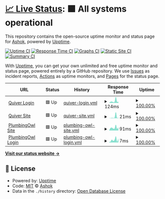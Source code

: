 # [📈 Live Status](https://asmur.github.io/quiver): <!--live status--> **🟩 All systems operational**

This repository contains the open-source uptime monitor and status page for [Ashok](https://asmur.github.io/quiver), powered by [Upptime](https://github.com/upptime/upptime).

[![Uptime CI](https://github.com/koj-co/upptime/workflows/Uptime%20CI/badge.svg)](https://github.com/koj-co/upptime/actions?query=workflow%3A%22Uptime+CI%22)
[![Response Time CI](https://github.com/koj-co/upptime/workflows/Response%20Time%20CI/badge.svg)](https://github.com/koj-co/upptime/actions?query=workflow%3A%22Response+Time+CI%22)
[![Graphs CI](https://github.com/koj-co/upptime/workflows/Graphs%20CI/badge.svg)](https://github.com/koj-co/upptime/actions?query=workflow%3A%22Graphs+CI%22)
[![Static Site CI](https://github.com/koj-co/upptime/workflows/Static%20Site%20CI/badge.svg)](https://github.com/koj-co/upptime/actions?query=workflow%3A%22Static+Site+CI%22)
[![Summary CI](https://github.com/koj-co/upptime/workflows/Summary%20CI/badge.svg)](https://github.com/koj-co/upptime/actions?query=workflow%3A%22Summary+CI%22)

With [Upptime](https://upptime.js.org), you can get your own unlimited and free uptime monitor and status page, powered entirely by a GitHub repository. We use [Issues](https://github.com/asmur/quiver/issues) as incident reports, [Actions](https://github.com/asmur/quiver/actions) as uptime monitors, and [Pages](https://asmur.github.io/quiver) for the status page.

<!--start: status pages-->
<!-- This summary is generated by Upptime (https://github.com/upptime/upptime) -->
<!-- Do not edit this manually, your changes will be overwritten -->
<!-- prettier-ignore -->
| URL | Status | History | Response Time | Uptime |
| --- | ------ | ------- | ------------- | ------ |
| <img alt="" src="https://www.quivertheapp.com/images/quiver_favicon.ico" height="13"> [Quiver Login](https://www.quivertheapp.com/login.html#/) | 🟩 Up | [quiver-login.yml](https://github.com/asmur/quiver/commits/HEAD/history/quiver-login.yml) | <details><summary><img alt="Response time graph" src="./graphs/quiver-login/response-time-week.png" height="20"> 124ms</summary><br><a href="https://asmur.github.io/quiver/history/quiver-login"><img alt="Response time 152" src="https://img.shields.io/endpoint?url=https%3A%2F%2Fraw.githubusercontent.com%2Fasmur%2Fquiver%2FHEAD%2Fapi%2Fquiver-login%2Fresponse-time.json"></a><br><a href="https://asmur.github.io/quiver/history/quiver-login"><img alt="24-hour response time 63" src="https://img.shields.io/endpoint?url=https%3A%2F%2Fraw.githubusercontent.com%2Fasmur%2Fquiver%2FHEAD%2Fapi%2Fquiver-login%2Fresponse-time-day.json"></a><br><a href="https://asmur.github.io/quiver/history/quiver-login"><img alt="7-day response time 124" src="https://img.shields.io/endpoint?url=https%3A%2F%2Fraw.githubusercontent.com%2Fasmur%2Fquiver%2FHEAD%2Fapi%2Fquiver-login%2Fresponse-time-week.json"></a><br><a href="https://asmur.github.io/quiver/history/quiver-login"><img alt="30-day response time 105" src="https://img.shields.io/endpoint?url=https%3A%2F%2Fraw.githubusercontent.com%2Fasmur%2Fquiver%2FHEAD%2Fapi%2Fquiver-login%2Fresponse-time-month.json"></a><br><a href="https://asmur.github.io/quiver/history/quiver-login"><img alt="1-year response time 152" src="https://img.shields.io/endpoint?url=https%3A%2F%2Fraw.githubusercontent.com%2Fasmur%2Fquiver%2FHEAD%2Fapi%2Fquiver-login%2Fresponse-time-year.json"></a></details> | <details><summary><a href="https://asmur.github.io/quiver/history/quiver-login">100.00%</a></summary><a href="https://asmur.github.io/quiver/history/quiver-login"><img alt="All-time uptime 62.96%" src="https://img.shields.io/endpoint?url=https%3A%2F%2Fraw.githubusercontent.com%2Fasmur%2Fquiver%2FHEAD%2Fapi%2Fquiver-login%2Fuptime.json"></a><br><a href="https://asmur.github.io/quiver/history/quiver-login"><img alt="24-hour uptime 100.00%" src="https://img.shields.io/endpoint?url=https%3A%2F%2Fraw.githubusercontent.com%2Fasmur%2Fquiver%2FHEAD%2Fapi%2Fquiver-login%2Fuptime-day.json"></a><br><a href="https://asmur.github.io/quiver/history/quiver-login"><img alt="7-day uptime 100.00%" src="https://img.shields.io/endpoint?url=https%3A%2F%2Fraw.githubusercontent.com%2Fasmur%2Fquiver%2FHEAD%2Fapi%2Fquiver-login%2Fuptime-week.json"></a><br><a href="https://asmur.github.io/quiver/history/quiver-login"><img alt="30-day uptime 100.00%" src="https://img.shields.io/endpoint?url=https%3A%2F%2Fraw.githubusercontent.com%2Fasmur%2Fquiver%2FHEAD%2Fapi%2Fquiver-login%2Fuptime-month.json"></a><br><a href="https://asmur.github.io/quiver/history/quiver-login"><img alt="1-year uptime 87.54%" src="https://img.shields.io/endpoint?url=https%3A%2F%2Fraw.githubusercontent.com%2Fasmur%2Fquiver%2FHEAD%2Fapi%2Fquiver-login%2Fuptime-year.json"></a></details>
| <img alt="" src="https://www.quivertheapp.com/images/quiver_favicon.ico" height="13"> [Quiver Site](https://www.quivertheapp.com/) | 🟩 Up | [quiver-site.yml](https://github.com/asmur/quiver/commits/HEAD/history/quiver-site.yml) | <details><summary><img alt="Response time graph" src="./graphs/quiver-site/response-time-week.png" height="20"> 21ms</summary><br><a href="https://asmur.github.io/quiver/history/quiver-site"><img alt="Response time 30" src="https://img.shields.io/endpoint?url=https%3A%2F%2Fraw.githubusercontent.com%2Fasmur%2Fquiver%2FHEAD%2Fapi%2Fquiver-site%2Fresponse-time.json"></a><br><a href="https://asmur.github.io/quiver/history/quiver-site"><img alt="24-hour response time 2" src="https://img.shields.io/endpoint?url=https%3A%2F%2Fraw.githubusercontent.com%2Fasmur%2Fquiver%2FHEAD%2Fapi%2Fquiver-site%2Fresponse-time-day.json"></a><br><a href="https://asmur.github.io/quiver/history/quiver-site"><img alt="7-day response time 21" src="https://img.shields.io/endpoint?url=https%3A%2F%2Fraw.githubusercontent.com%2Fasmur%2Fquiver%2FHEAD%2Fapi%2Fquiver-site%2Fresponse-time-week.json"></a><br><a href="https://asmur.github.io/quiver/history/quiver-site"><img alt="30-day response time 26" src="https://img.shields.io/endpoint?url=https%3A%2F%2Fraw.githubusercontent.com%2Fasmur%2Fquiver%2FHEAD%2Fapi%2Fquiver-site%2Fresponse-time-month.json"></a><br><a href="https://asmur.github.io/quiver/history/quiver-site"><img alt="1-year response time 30" src="https://img.shields.io/endpoint?url=https%3A%2F%2Fraw.githubusercontent.com%2Fasmur%2Fquiver%2FHEAD%2Fapi%2Fquiver-site%2Fresponse-time-year.json"></a></details> | <details><summary><a href="https://asmur.github.io/quiver/history/quiver-site">100.00%</a></summary><a href="https://asmur.github.io/quiver/history/quiver-site"><img alt="All-time uptime 97.38%" src="https://img.shields.io/endpoint?url=https%3A%2F%2Fraw.githubusercontent.com%2Fasmur%2Fquiver%2FHEAD%2Fapi%2Fquiver-site%2Fuptime.json"></a><br><a href="https://asmur.github.io/quiver/history/quiver-site"><img alt="24-hour uptime 100.00%" src="https://img.shields.io/endpoint?url=https%3A%2F%2Fraw.githubusercontent.com%2Fasmur%2Fquiver%2FHEAD%2Fapi%2Fquiver-site%2Fuptime-day.json"></a><br><a href="https://asmur.github.io/quiver/history/quiver-site"><img alt="7-day uptime 100.00%" src="https://img.shields.io/endpoint?url=https%3A%2F%2Fraw.githubusercontent.com%2Fasmur%2Fquiver%2FHEAD%2Fapi%2Fquiver-site%2Fuptime-week.json"></a><br><a href="https://asmur.github.io/quiver/history/quiver-site"><img alt="30-day uptime 100.00%" src="https://img.shields.io/endpoint?url=https%3A%2F%2Fraw.githubusercontent.com%2Fasmur%2Fquiver%2FHEAD%2Fapi%2Fquiver-site%2Fuptime-month.json"></a><br><a href="https://asmur.github.io/quiver/history/quiver-site"><img alt="1-year uptime 97.38%" src="https://img.shields.io/endpoint?url=https%3A%2F%2Fraw.githubusercontent.com%2Fasmur%2Fquiver%2FHEAD%2Fapi%2Fquiver-site%2Fuptime-year.json"></a></details>
| <img alt="" src="https://plumbingowl.com/img/plumbing_owl.b005b40c.png" height="13"> [PlumbingOwl Site](https://plumbingowl.com/) | 🟩 Up | [plumbing-owl-site.yml](https://github.com/asmur/quiver/commits/HEAD/history/plumbing-owl-site.yml) | <details><summary><img alt="Response time graph" src="./graphs/plumbing-owl-site/response-time-week.png" height="20"> 91ms</summary><br><a href="https://asmur.github.io/quiver/history/plumbing-owl-site"><img alt="Response time 122" src="https://img.shields.io/endpoint?url=https%3A%2F%2Fraw.githubusercontent.com%2Fasmur%2Fquiver%2FHEAD%2Fapi%2Fplumbing-owl-site%2Fresponse-time.json"></a><br><a href="https://asmur.github.io/quiver/history/plumbing-owl-site"><img alt="24-hour response time 85" src="https://img.shields.io/endpoint?url=https%3A%2F%2Fraw.githubusercontent.com%2Fasmur%2Fquiver%2FHEAD%2Fapi%2Fplumbing-owl-site%2Fresponse-time-day.json"></a><br><a href="https://asmur.github.io/quiver/history/plumbing-owl-site"><img alt="7-day response time 91" src="https://img.shields.io/endpoint?url=https%3A%2F%2Fraw.githubusercontent.com%2Fasmur%2Fquiver%2FHEAD%2Fapi%2Fplumbing-owl-site%2Fresponse-time-week.json"></a><br><a href="https://asmur.github.io/quiver/history/plumbing-owl-site"><img alt="30-day response time 129" src="https://img.shields.io/endpoint?url=https%3A%2F%2Fraw.githubusercontent.com%2Fasmur%2Fquiver%2FHEAD%2Fapi%2Fplumbing-owl-site%2Fresponse-time-month.json"></a><br><a href="https://asmur.github.io/quiver/history/plumbing-owl-site"><img alt="1-year response time 122" src="https://img.shields.io/endpoint?url=https%3A%2F%2Fraw.githubusercontent.com%2Fasmur%2Fquiver%2FHEAD%2Fapi%2Fplumbing-owl-site%2Fresponse-time-year.json"></a></details> | <details><summary><a href="https://asmur.github.io/quiver/history/plumbing-owl-site">100.00%</a></summary><a href="https://asmur.github.io/quiver/history/plumbing-owl-site"><img alt="All-time uptime 100.00%" src="https://img.shields.io/endpoint?url=https%3A%2F%2Fraw.githubusercontent.com%2Fasmur%2Fquiver%2FHEAD%2Fapi%2Fplumbing-owl-site%2Fuptime.json"></a><br><a href="https://asmur.github.io/quiver/history/plumbing-owl-site"><img alt="24-hour uptime 100.00%" src="https://img.shields.io/endpoint?url=https%3A%2F%2Fraw.githubusercontent.com%2Fasmur%2Fquiver%2FHEAD%2Fapi%2Fplumbing-owl-site%2Fuptime-day.json"></a><br><a href="https://asmur.github.io/quiver/history/plumbing-owl-site"><img alt="7-day uptime 100.00%" src="https://img.shields.io/endpoint?url=https%3A%2F%2Fraw.githubusercontent.com%2Fasmur%2Fquiver%2FHEAD%2Fapi%2Fplumbing-owl-site%2Fuptime-week.json"></a><br><a href="https://asmur.github.io/quiver/history/plumbing-owl-site"><img alt="30-day uptime 100.00%" src="https://img.shields.io/endpoint?url=https%3A%2F%2Fraw.githubusercontent.com%2Fasmur%2Fquiver%2FHEAD%2Fapi%2Fplumbing-owl-site%2Fuptime-month.json"></a><br><a href="https://asmur.github.io/quiver/history/plumbing-owl-site"><img alt="1-year uptime 100.00%" src="https://img.shields.io/endpoint?url=https%3A%2F%2Fraw.githubusercontent.com%2Fasmur%2Fquiver%2FHEAD%2Fapi%2Fplumbing-owl-site%2Fuptime-year.json"></a></details>
| <img alt="" src="https://plumbingowl.com/img/plumbing_owl.b005b40c.png" height="13"> [PlumbingOwl Login](https://plumbingowl.com/login.html#/) | 🟩 Up | [plumbing-owl-login.yml](https://github.com/asmur/quiver/commits/HEAD/history/plumbing-owl-login.yml) | <details><summary><img alt="Response time graph" src="./graphs/plumbing-owl-login/response-time-week.png" height="20"> 7ms</summary><br><a href="https://asmur.github.io/quiver/history/plumbing-owl-login"><img alt="Response time 29" src="https://img.shields.io/endpoint?url=https%3A%2F%2Fraw.githubusercontent.com%2Fasmur%2Fquiver%2FHEAD%2Fapi%2Fplumbing-owl-login%2Fresponse-time.json"></a><br><a href="https://asmur.github.io/quiver/history/plumbing-owl-login"><img alt="24-hour response time 4" src="https://img.shields.io/endpoint?url=https%3A%2F%2Fraw.githubusercontent.com%2Fasmur%2Fquiver%2FHEAD%2Fapi%2Fplumbing-owl-login%2Fresponse-time-day.json"></a><br><a href="https://asmur.github.io/quiver/history/plumbing-owl-login"><img alt="7-day response time 7" src="https://img.shields.io/endpoint?url=https%3A%2F%2Fraw.githubusercontent.com%2Fasmur%2Fquiver%2FHEAD%2Fapi%2Fplumbing-owl-login%2Fresponse-time-week.json"></a><br><a href="https://asmur.github.io/quiver/history/plumbing-owl-login"><img alt="30-day response time 45" src="https://img.shields.io/endpoint?url=https%3A%2F%2Fraw.githubusercontent.com%2Fasmur%2Fquiver%2FHEAD%2Fapi%2Fplumbing-owl-login%2Fresponse-time-month.json"></a><br><a href="https://asmur.github.io/quiver/history/plumbing-owl-login"><img alt="1-year response time 29" src="https://img.shields.io/endpoint?url=https%3A%2F%2Fraw.githubusercontent.com%2Fasmur%2Fquiver%2FHEAD%2Fapi%2Fplumbing-owl-login%2Fresponse-time-year.json"></a></details> | <details><summary><a href="https://asmur.github.io/quiver/history/plumbing-owl-login">100.00%</a></summary><a href="https://asmur.github.io/quiver/history/plumbing-owl-login"><img alt="All-time uptime 100.00%" src="https://img.shields.io/endpoint?url=https%3A%2F%2Fraw.githubusercontent.com%2Fasmur%2Fquiver%2FHEAD%2Fapi%2Fplumbing-owl-login%2Fuptime.json"></a><br><a href="https://asmur.github.io/quiver/history/plumbing-owl-login"><img alt="24-hour uptime 100.00%" src="https://img.shields.io/endpoint?url=https%3A%2F%2Fraw.githubusercontent.com%2Fasmur%2Fquiver%2FHEAD%2Fapi%2Fplumbing-owl-login%2Fuptime-day.json"></a><br><a href="https://asmur.github.io/quiver/history/plumbing-owl-login"><img alt="7-day uptime 100.00%" src="https://img.shields.io/endpoint?url=https%3A%2F%2Fraw.githubusercontent.com%2Fasmur%2Fquiver%2FHEAD%2Fapi%2Fplumbing-owl-login%2Fuptime-week.json"></a><br><a href="https://asmur.github.io/quiver/history/plumbing-owl-login"><img alt="30-day uptime 100.00%" src="https://img.shields.io/endpoint?url=https%3A%2F%2Fraw.githubusercontent.com%2Fasmur%2Fquiver%2FHEAD%2Fapi%2Fplumbing-owl-login%2Fuptime-month.json"></a><br><a href="https://asmur.github.io/quiver/history/plumbing-owl-login"><img alt="1-year uptime 100.00%" src="https://img.shields.io/endpoint?url=https%3A%2F%2Fraw.githubusercontent.com%2Fasmur%2Fquiver%2FHEAD%2Fapi%2Fplumbing-owl-login%2Fuptime-year.json"></a></details>

<!--end: status pages-->

[**Visit our status website →**](https://asmur.github.io/quiver)

## 📄 License

- Powered by: [Upptime](https://github.com/upptime/upptime)
- Code: [MIT](./LICENSE) © [Ashok](https://asmur.github.io/quiver)
- Data in the `./history` directory: [Open Database License](https://opendatacommons.org/licenses/odbl/1-0/)
